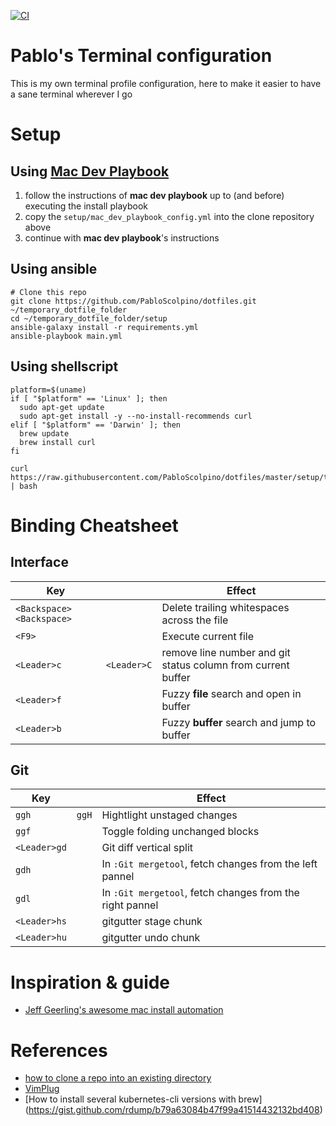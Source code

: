 [![CI](https://github.com/PabloScolpino/dotfiles/actions/workflows/ci.yml/badge.svg)](https://github.com/PabloScolpino/dotfiles/actions/workflows/ci.yml)

# Pablo's Terminal configuration
This is my own terminal profile configuration, here to make it easier to have a sane terminal wherever I go

# Setup

## Using [Mac Dev Playbook](https://github.com/geerlingguy/mac-dev-playbook)

1. follow the instructions of **mac dev playbook** up to (and before) executing the install playbook
1. copy the `setup/mac_dev_playbook_config.yml` into the clone repository above
1. continue with **mac dev playbook**'s instructions

## Using ansible

    # Clone this repo
    git clone https://github.com/PabloScolpino/dotfiles.git ~/temporary_dotfile_folder
    cd ~/temporary_dotfile_folder/setup
    ansible-galaxy install -r requirements.yml
    ansible-playbook main.yml

## Using shellscript

    platform=$(uname)
    if [ "$platform" == 'Linux' ]; then
      sudo apt-get update
      sudo apt-get install -y --no-install-recommends curl
    elif [ "$platform" == 'Darwin' ]; then
      brew update
      brew install curl
    fi

    curl https://raw.githubusercontent.com/PabloScolpino/dotfiles/master/setup/terminal_setup.sh | bash

# Binding Cheatsheet

## Interface

|Key||Effect|
|-|-|-|
|`<Backspace><Backspace>`||Delete trailing whitespaces across the file|
|`<F9>`||Execute current file|
|`<Leader>c`|`<Leader>C`|remove line number and git status column from current buffer|
|`<Leader>f`||Fuzzy **file** search and open in buffer|
|`<Leader>b`||Fuzzy **buffer** search and jump to buffer|

## Git

|Key||Effect|
|-|-|-|
|`ggh`|`ggH`|Hightlight unstaged changes|
|`ggf`||Toggle folding unchanged blocks|
|`<Leader>gd`||Git diff vertical split|
|`gdh`||In `:Git mergetool`, fetch changes from the left pannel|
|`gdl`||In `:Git mergetool`, fetch changes from the right pannel|
|`<Leader>hs`||gitgutter stage chunk|
|`<Leader>hu`||gitgutter undo chunk|

# Inspiration & guide
* [Jeff Geerling's awesome mac install automation](https://github.com/geerlingguy/mac-dev-playbook)

# References
* [how to clone a repo into an existing directory](http://stackoverflow.com/questions/2411031/how-do-i-clone-into-a-non-empty-directory)
* [VimPlug](https://github.com/junegunn/vim-plug)
* [How to install several kubernetes-cli versions with brew] (https://gist.github.com/rdump/b79a63084b47f99a41514432132bd408)

